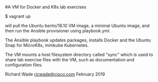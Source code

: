 #A VM for Docker and K8s lab exercises

$ vagrant up

will pull the Ubuntu bento/18.10 VM image, a minimal Ubuntu image, and then run
the Ansible provisioner using playbook.yml.

The Ansible playbook updates packages, installs Docker and the Ubuntu Snap for MicroK8s, minikube Kubernetes. 

The VM mounts a host filesystem directory called "sync" which is used to share
lab exercise files with the VM, such as documentation and configuration files.

Richard Wade
ricwade@cisco.com
February 2019
